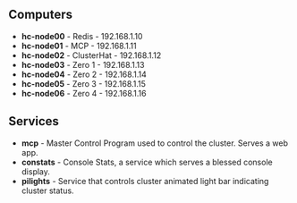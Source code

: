 
## Computers

* **hc-node00** - Redis - 192.168.1.10
* **hc-node01** - MCP - 192.168.1.11
* **hc-node02** - ClusterHat - 192.168.1.12
* **hc-node03** - Zero 1 - 192.168.1.13
* **hc-node04** - Zero 2 - 192.168.1.14
* **hc-node05** - Zero 3 - 192.168.1.15
* **hc-node06** - Zero 4 - 192.168.1.16

## Services

* **mcp** - Master Control Program used to control the cluster. Serves a web app.
* **constats** - Console Stats, a service which serves a blessed console display.
* **pilights** - Service that controls cluster animated light bar indicating cluster status.
